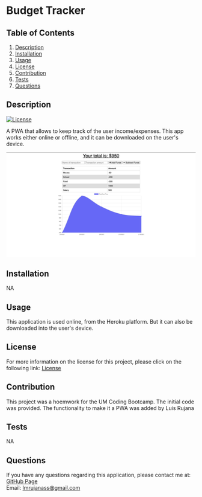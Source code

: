 # Budget Tracker

  ## Table of Contents
  1. [Description](#description "Description")
  2. [Installation](#installation "Installation")
  3. [Usage](#usage "Usage")
  4. [License](#license "License")
  5. [Contribution](#contribution "Contributing")
  6. [Tests](#tests "Tests")
  7. [Questions](#questions "Questions")

  ## Description
  [![License](https://img.shields.io/badge/License-Apache%202.0-blue.svg "License Badge")](https://opensource.org/licenses/Apache-2.0)

  A PWA that allows to keep track of the user income/expenses. This app works either online or offline, and it can be downloaded on the user's device.

  ![Budget Tracker Screenshoot](screenshots/budget-tracker-screenshot.png)

  ## Installation
  NA

  ## Usage
  This application is used online, from the Heroku platform. But it can also be downloaded into the user's device.

  ## License
  For more information on the license for this project, please click on the following link:
  [License](https://opensource.org/licenses/Apache-2.0)

  ## Contribution
  This project was a hoemwork for the UM Coding Bootcamp. The initial code was provided. The functionality to make it a PWA was added by Luis Rujana

  ## Tests
  NA

  ## Questions
  If you have any questions regarding this application, please contact me at:  
  [GitHub Page](https://github.com/lmrujana)  
  Email: lmrujanass@gmail.com
